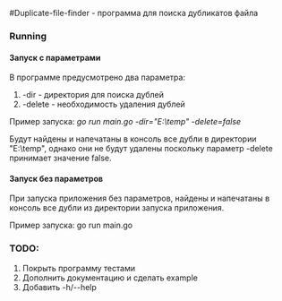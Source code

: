 #Duplicate-file-finder - программа для поиска дубликатов файла

### Running

#### Запуск с параметрами 
В программе предусмотрено два параметра:
1. -dir - директория для поиска дублей
2. -delete - необходимость удаления дублей

Пример запуска: _go run main.go -dir="E:\temp" -delete=false_

Будут найдены и напечатаны в консоль все дубли в директории "E:\temp", 
однако они не будут удалены поскольку параметр -delete принимает значение false.

#### Запуск без параметров
При запуска приложения без параметров, найдены и напечатаны в консоль все дубли из директории запуска приложения.

Пример запуска: go run main.go

### TODO:

1. Покрыть программу тестами
2. Дополнить документацию и сделать example
3. Добавить -h/--help
